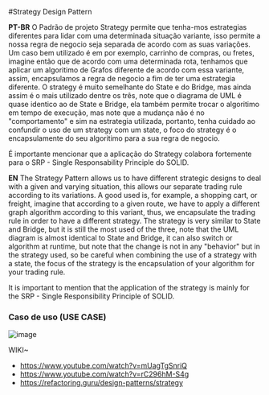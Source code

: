 #Strategy Design Pattern

<strong>PT-BR</strong>
O Padrão de projeto Strategy permite que tenha-mos estrategias diferentes para lidar com uma determinada situação variante, isso permite a nossa regra de negocio seja separada de acordo com as suas variações. Um caso bem utilizado é em por exemplo, carrinho de compras, ou fretes, imagine então que de acordo com uma determinada rota, tenhamos que aplicar um algoritimo de Grafos diferente de acordo com essa variante, assim, encapsulamos a regra de negocio a fim de ter uma estrategia diferente. O strategy é muito semelhante do State e do Bridge, mas ainda assim é o mais utilizado dentre os três, note que o diagrama de UML é quase identico ao de State e Bridge, ela também permite trocar o algoritimo em tempo de execução, mas note que a mudança não é no "comportamento" e sim na estrategia utilizada, portanto, tenha cuidado ao confundir o uso de um strategy com um state, o foco do strategy é o encapsulamente do seu algoritimo para a sua regra de negocio.

É importante mencionar que a aplicação do Strategy colabora fortemente para o SRP - Single Responsability Principle do SOLID.

<strong>EN</strong>
The Strategy Pattern allows us to have different strategic designs to deal with a given and varying situation, this allows our separate trading rule according to its variations. A good used is, for example, a shopping cart, or freight, imagine that according to a given route, we have to apply a different graph algorithm according to this variant, thus, we encapsulate the trading rule in order to have a different strategy. The strategy is very similar to State and Bridge, but it is still the most used of the three, note that the UML diagram is almost identical to State and Bridge, it can also switch or algorithm at runtime, but note that the change is not in any "behavior" but in the strategy used, so be careful when combining the use of a strategy with a state, the focus of the strategy is the encapsulation of your algorithm for your trading rule.

It is important to mention that the application of the strategy is mainly for the SRP - Single Responsibility Principle of SOLID.

### Caso de uso (USE CASE)
![image](https://user-images.githubusercontent.com/50564121/160024604-b2c2e38b-821b-4109-8ad5-c4b08d6889c5.png)


WIKI~ <br>
* https://www.youtube.com/watch?v=mUagTgSnriQ
* https://www.youtube.com/watch?v=rC296hM-S4g
* https://refactoring.guru/design-patterns/strategy